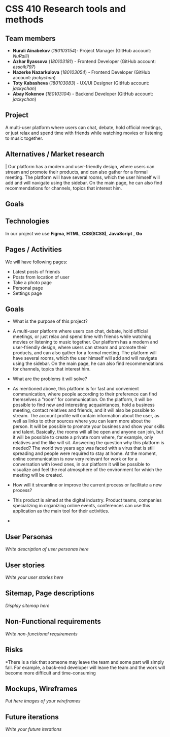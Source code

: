 # CSS 410 Research tools and methods
## Team members
+ **Nurali Ainabekov** (*180103154*)- Project Manager (GitHub account: *NuRalli*)
+ **Azhar Ilyassova** (*180103181*) - Frontend Developer (GitHub account: *essoik797*)
+ **Nazerke Nazarkulova** (*180103054*) - Frontend Developer (GitHub account: *jackychan*)
+ **Toty Kabasheva** (*180103083*) - UX/UI Designer (GitHub account: *jackychan*)
+ **Abay Kokenov** (*180103104*) - Backend Developer (GitHub account: *jackychan*)

## Project
A multi-user platform where users can chat, debate, hold official meetings, or just relax and spend time with friends while watching movies or listening to music together.

## Alternatives / Market research
| Our platform has a modern and user-friendly design, where users can stream and promote their products, and can also gather for a formal meeting. The platform will have several rooms, which the user himself will add and will navigate using the sidebar. On the main page, he can also find recommendations for channels, topics that interest him.

## Goals

## Technologies
In our project we use **Figma**, **HTML**, **CSS(SCSS)**, **JavaScript** , **Go**

## Pages / Activities 
We will have following pages:
- Latest posts of friends
- Posts from location of user
- Take a photo page
- Personal page
- Settings page

## Goals
* What is the purpose of this project?
* A multi-user platform where users can chat, debate, hold official meetings, or just relax and spend time with friends while watching movies or listening to music together. Our platform has a modern and user-friendly design, where users can stream and promote their products, and can also gather for a formal meeting. The platform will have several rooms, which the user himself will add and will navigate using the sidebar. On the main page, he can also find recommendations for channels, topics that interest him.
 
* What are the problems it will solve?
* As mentioned above, this platform is for fast and convenient communication, where people according to their preference can find themselves a “room” for communication. On the platform, it will be possible to find new and interesting acquaintances, hold a business meeting, contact relatives and friends, and it will also be possible to stream. The account profile will contain information about the user, as well as links to other sources where you can learn more about the person. It will be possible to promote your business and show your skills and talent. Basically, the rooms will all be open and anyone can join, but it will be possible to create a private room where, for example, only relatives and the like will sit. Answering the question why this platform is needed? The world two years ago was faced with a virus that is still spreading and people were required to stay at home. At the moment, online communication is now very relevant for work or for a conversation with loved ones, in our platform it will be possible to visualize and feel the real atmosphere of the environment for which the meeting will be created.

* How will it streamline or improve the current process or facilitate a new process?
* This product is aimed at the digital industry. Product teams, companies specializing in organizing online events, conferences can use this application as the main tool for their activities.
* 

## User Personas
*Write description of user personas here*  

## User stories

*Write your user stories here*

## Sitemap, Page descriptions

*Display sitemap here*

## Non-Functional requirements
*Write non-functional requirements*

## Risks
*There is a risk that someone may leave the team and some part will simply fall. For example, a back-end developer will leave the team and the work will become more difficult and time-consuming

## Mockups, Wireframes
*Put here images of your wireframes*

## Future iterations
*Write your future iterations*
